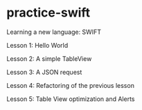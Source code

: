 practice-swift
==============

Learning a new language: SWIFT


Lesson 1: Hello World

Lesson 2: A simple TableView

Lesson 3: A JSON request

Lesson 4: Refactoring of the previous lesson

Lesson 5: Table View optimization and Alerts
